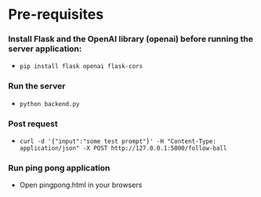 # Pre-requisites

### Install Flask and the OpenAI library (openai) before running the server application:

- `pip install flask openai flask-cors`

### Run the server

- `python backend.py`

### Post request

- `curl -d '{"input":"some test prompt"}' -H "Content-Type: application/json" -X POST http://127.0.0.1:5000/follow-ball` 

### Run ping pong application

- Open pingpong.html in your browsers
